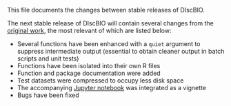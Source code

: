 This file documents the changes between stable releases of DIscBIO.

The next stable release of DIscBIO will contain several changes from the [original work](https://github.com/SystemsBiologist/PSCAN), the most relevant of which are listed below:

- Several functions have been enhanced with a `quiet` argument to suppress intermediate output (essential to obtain cleaner output in batch scripts and unit tests)
- Functions have been isolated into their own R files
- Function and package documentation were added
- Test datasets were compressed to occupy less disk space
- The accompanying [Jupyter notebook](https://hub.gke.mybinder.org/user/systemsbiologist-pscan-tza36hyq/notebooks/DIscBIO.ipynb) was integrated as a vignette
- Bugs have been fixed